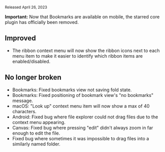 <small>Released April 26, 2023</small>

**Important:** Now that Bookmarks are available on mobile, the starred core plugin has officially been removed.

## Improved

- The ribbon context menu will now show the ribbon icons next to each menu item to make it easier to identify which ribbon items are enabled/disabled.

## No longer broken

- Bookmarks: Fixed bookmarks view not saving fold state.
- Bookmarks: Fixed positioning of bookmark view's "no bookmarks" message.
- macOS: "Look up" context menu item will now show a max of 40 characters.
- Android: Fixed bug where file explorer could not drag files due to the context menu appearing.
- Canvas: Fixed bug where pressing "edit" didn't always zoom in far enough to edit the file.
- Fixed bug where sometimes it was impossible to drag files into a similarly named folder.
